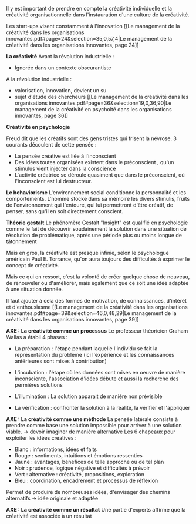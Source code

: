 
Il y est important de prendre en compte la créativité individuelle et la créativité organisationnelle dans l'instauration d'une culture de la créativité. 

Les start-ups visent constamment à l'innovation 
[[Le management de la créativité dans les organisations innovantes.pdf#page=24&selection=35,0,57,4|Le management de la créativité dans les organisations innovantes, page 24]]

**La créativité**
Avant la révolution industrielle : 
- Ignorée dans un contexte obscurantiste 

A la révolution industrielle : 
- valorisation, innovation, devient un su
- sujet d'étude des chercheurs
[[Le management de la créativité dans les organisations innovantes.pdf#page=36&selection=19,0,36,90|Le management de la créativité en psycholté dans les organisations innovantes, page 36]]

**Créativité en psychologie**

Freud dit que les créatifs sont des gens tristes qui frisent la névrose. 
3 courants découlent de cette pensée : 
- La pensée créative est liée à l'inconscient 
- Des idées toutes organisées existent dans le préconscient , qu'un stimulus vient injecter dans la conscience
- L'activité créatrice se déroule quasiment que dans le préconscient, où l'inconscient est lui destructeur. 


**Le behaviorisme**
L'environnement social conditionne la personnalité et les comportements. L'homme stocke dans sa mémoire les divers stimulis, fruits de l'environnement qui l'entoure, qui lui permettront d'être créatif, de penser, sans qu'il en soit directement conscient. 

**Théorie gestalt**
Le phénomère Gestalt "Insight" est qualifié en psychologie comme le fait de découvrir soudainement la solution dans une situation de résolution de problématique, après une période plus ou moins longue de tâtonnement


Mais en gros, la créativité est presque infinie, selon le psychologue américain Paul E. Torrance, qu'on aura toujours des difficultés à exprimer le concept de créativité. 

Mais ce qui en ressort, c'est la volonté de créer quelque chose de nouveau, de renouveler ou d'améliorer, mais également que ce soit une idée adaptée à une situation donnée. 

Il faut ajouter à cela des formes de motivation, de connaissances, d'intérêt et d'enthousiasme
[[Le management de la créativité dans les organisations innovantes.pdf#page=39&selection=46,0,48,29|Le management de la créativité dans les organisations innovantes, page 39]]


**AXE : La créativité comme un processus**
Le professeur théoricien Graham Wallas a établi 4 phases : 
- La préparation : l'étape pendant laquelle l'individu se fait la représentation du problème (ici l'expérience et les connaissances antérieures sont mises à contribution)

- L'incubation : l'étape où les données sont mises en oeuvre de manière inconsciente, l'association d'idées débute et aussi la recherche des permières solutions

- L'illumination : La solution apparait de manière non prévisible

- La vérification : confronter la solution à la réalité, la vérifier et l'appliquer


**AXE : La créativité comme une méthode**
La pensée latérale consiste à prendre comme base une solution impossible pour arriver à une solution viable.
-> devoir imaginer de manière alternative
Les 6 chapeaux pour exploiter les idées créatives : 
- Blanc : informations, idées et faits
- Rouge : sentiments, intuitions et émotions ressenties
- Jaune : avantages, bénéfices de telle approche ou de tel plan 
- Noir : prudence, logique négative et difficultés à prévoir
- Vert : alternative : créativité, propositions, exploration 
- Bleu : coordination, encadrement et processus de réflexion 

Permet de produire de nombreuses idées, d'envisager des chemins alternatifs -> idée originale et adaptée

**AXE : La créativité comme un résultat**
Une partie d'experts affirme que la créativité est associée à un résultat 